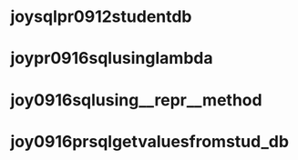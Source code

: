 # joysqlpr0912studentdb
# joypr0916sqlusinglambda
# joy0916sqlusing__repr__method
# joy0916prsqlgetvaluesfromstud_db
